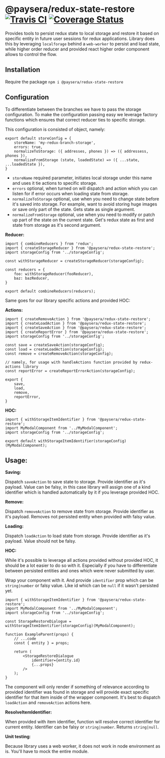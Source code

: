 @paysera/redux-state-restore [![Travis CI](https://api.travis-ci.org/paysera/js-lib-redux-state-restore.svg?branch=master)](https://api.travis-ci.org/paysera/js-lib-redux-state-restore.svg?branch=master) [![Coverage Status](https://coveralls.io/repos/github/paysera/js-lib-redux-state-restore/badge.svg?branch=master)](https://coveralls.io/github/paysera/js-lib-redux-state-restore?branch=master) 
=
Provides tools to persist redux state to local storage and restore it based on specific entity in future user sessions for redux applications.
Library does this by leveraging `localforage` behind a `web-worker` to persist and load state, while higher order reducer and provided react higher order component allows to control the flow.

Installation
-

Require the package `npm i @paysera/redux-state-restore`

Configuration 
-

To differentiate between the branches we have to pass the storage configuration. To make the configuration passing easy we leverage factory functions which ensures that correct reducer ties to specific storage.

This configuration is consisted of object, namely:

```
export default storeConfig = {
    storeName: 'my-redux-branch-storage',
    errors: true,
    normalizeToStorage: ({ addresses, phones }) => ({ addressess, phones }),
    normalizeFromStorage (state, loadedState) => ({ ...state, ...loadedState }),
}
```

- `storeName` required parameter, initiates local storage under this name and uses it tie actions to specific storage.
- `errors` optional, when turned on will dispatch and action which you can listen for if error occurs when loading state from storage.
- `normalizeToStorage` optional, use when you need to change state before it's saved into storage. For example, want to avoid storing huge images or save only part of the state. Gets state as single argument.
- `normalizeFromStorage` optional, use when you need to modify or patch up part of the state on the current state. Get's redux state as first and state from storage as it's second argument.

<strong>Reducer:</strong>
```
import { combineReducers } from 'redux';
import { createStorageReducer } from '@paysera/redux-state-restore';
import storageConfig from '../storageConfig';

const withStorageReducer = createStorageReducer(storageConfig);

const reducers = {
    foo: withStorageReducer(fooReducer),
    baz: bazReducer,
}

export default combineReducers(reducers);
```

Same goes for our library specific actions and provided HOC:

<strong>Actions:</strong>
```
import { createRemoveAction } from '@paysera/redux-state-restore';
import { createLoadAction } from '@paysera/redux-state-restore';
import { createSaveAction } from '@paysera/redux-state-restore';
import { createReportError } from '@paysera/redux-state-restore';
import storageConfig from '../storageConfig';

const save = createSaveAction(storageConfig);
const load = createLoadAction(storageConfig);
const remove = createRemoveAction(storageConfig);

// namely, for usage with handleActions function provided by redux-actions library
const reportError = createReportErrorAction(storageConfig);

export {
    save,
    load,
    remove,
    reportError,
}

```

<strong>HOC:</strong>
```
import { withStorageItemIdentifier } from '@paysera/redux-state-restore';
import MyModalComponent from '../MyModalComponent';
import storageConfig from '../storageConfig';

export default withStorageItemIdentifier(storageConfig)(MyModalComponent);
```

Usage:
-

<strong>Saving:</strong>

Dispatch `saveAction` to save state to storage. Provide identifier as it's payload. Value can be falsy, in this case library will assign one of a kind identifier which is handled automatically by it if you leverage provided HOC.

<strong>Remove: </strong>

Dispatch `removeAction` to remove state from storage. Provide identifier as it's payload. Removes not persisted entity when provided with falsy value.

<strong>Loading:</strong>

Dispatch `loadAction` to load state from storage. Provide identifier as it's payload. Value should not be falsy.

<strong>HOC:</strong>

While it's possible to leverage all actions provided without provided HOC, it should be a lot easier to do so with it. Especially if you have to differentiate between persisted entities and ones which were never submitted by user.

Wrap your component with it. And provide `identifier` prop which can be `string|number` or falsy value. Like id which can be `null` if it wasn't persisted yet.

```
import { withStorageItemIdentifier } from '@paysera/redux-state-restore';
import MyModalComponent from '../MyModalComponent';
import storageConfig from '../storageConfig';

const StorageRestoreDialogue = withStorageItemIdentifier(storageConfig)(MyModalComponent);

function ExampleParent(props) {
    // ...code
    const { entity } = props;

    return (
        <StorageRestoreDialogue
            identifier={entity.id}
            {...props}
        />
    );
}
```
The component will only render if something of relevance according to provided identifier was found in storage and will provide exact specific identifier for that item inside of the wrapper component. It's best to dispatch `loadAction` and `removeAction` actions here.

<strong>ResolveItemIdentifier:</strong>

When provided with item identifier, function will resolve correct identifier for current entity. Identifier can be falsy or `string|number`. Returns `string|null`.


<strong>Unit testing</strong>:

Because library uses a web worker, it does not work in node environment as is. You'll have to mock the entire module. 
